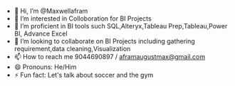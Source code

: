 - 👋 Hi, I’m @Maxwellafram
- 👀 I’m interested in Colloboration for BI Projects
- 🌱 I’m proficient in BI tools such SQL,Alteryx,Tableau Prep,Tableau,Power BI, Advance Excel
- 💞️ I’m looking to collaborate on BI Projects including gathering requirement,data cleaning,Visualization
- 📫 How to reach me 9044690897 / aframaugustmax@gmail.com
- 😄 Pronouns: He/Him
- ⚡ Fun fact: Let's talk about soccer and the gym

<!---
Maxwellafram/Maxwellafram is a ✨ special ✨ repository because its `README.md` (this file) appears on your GitHub profile.
You can click the Preview link to take a look at your changes.
--->
